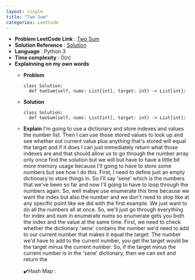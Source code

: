 ```yaml
---
layout: single
title: "Two Sum"
categories: LeetCode
---
```


* **Problem LeetCode Link** : <a href="https://leetcode.com/problems/two-sum/" target="_blank">Two Sum</a>
* **Solution Reference** : <a href="https://www.youtube.com/watch?v=xZFoZvhnVTU" target="_blank">Solution</a>
* **Language** : Python 3
* **Time complexity** : 0(n)
* **Explainning on my own words**
  - **Problem**
    ```python3
    class Solution:
      def twoSum(self, nums: List[int], target: int) -> List[int]:
    ```
  - **Solution**
    ```python3
    class Solution:
      def twoSum(self, nums: List[int], target: int) -> List[int]:
    ```
  - **Explain**
I'm going to use a dictionary and store indexes and values the number list. Then I can use those stored values to look up and see whether out current value plus anything that's stored will equal the target and if it does I can just immediately return what those indexes are and that should allow us to go through the number array only once find the solution but we will but have to have a little bit more memory usage because I'll going to have to store some numbers but see how I do this. First, I need to define just an empty dictionary to store things in. So I'll say 'sene' which is the numbers that we've been so far and now I'll going to have to loop through the numbers again. So, well mabye use enumerate this time because we want the index but also the number and we don't need to stop like at any specific point like we did with the first example. We just want to do all the numbers all at once. So, we'll just go through everything for index and num in enumerate nums so enumerate gets you both the index and the value at the same time.
First, we need to check whether the dictionary 'sene' contains the number we'd need to add to our current number that makes it equal the target. The number we'd have to add to the current number, you get the target would be the target minus the current number. So, if the target minus the current number is in the 'sene' dictionary, then we can exit and return the 

    ✔️Hash Map : 
